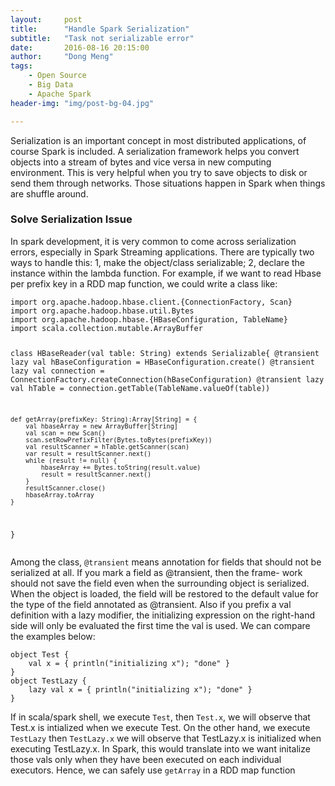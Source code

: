 ```yaml
---
layout:     post
title:      "Handle Spark Serialization"
subtitle:   "Task not serializable error"
date:       2016-08-16 20:15:00
author:     "Dong Meng"
tags:
    - Open Source
    - Big Data
    - Apache Spark
header-img: "img/post-bg-04.jpg"

---
```

<p>Serialization is an important concept in most distributed applications, of course Spark is included. A serialization framework helps you convert objects into a stream of bytes and vice versa in new computing environment. This is very helpful when you try to save objects to disk or send them through networks. Those situations happen in Spark when things are shuffle around.</p>

<h3 class="section-heading">Solve Serialization Issue</h3>

<p>In spark development, it is very common to come across serialization errors, especially in Spark Streaming applications. There are typically two ways to handle this: 1, make the object/class serializable; 2, declare the instance within the lambda function. For example, if we want to read Hbase per prefix key in a RDD map function, we could write a class like:</p>
<pre><code>import org.apache.hadoop.hbase.client.{ConnectionFactory, Scan}
import org.apache.hadoop.hbase.util.Bytes
import org.apache.hadoop.hbase.{HBaseConfiguration, TableName}
import scala.collection.mutable.ArrayBuffer

class HBaseReader(val table: String) extends Serializable{
    @transient lazy val hBaseConfiguration = HBaseConfiguration.create()
    @transient lazy val connection = ConnectionFactory.createConnection(hBaseConfiguration)
    @transient lazy val hTable = connection.getTable(TableName.valueOf(table))

    def getArray(prefixKey: String):Array[String] = {
        val hbaseArray = new ArrayBuffer[String]
        val scan = new Scan()
        scan.setRowPrefixFilter(Bytes.toBytes(prefixKey))
        val resultScanner = hTable.getScanner(scan)
        var result = resultScanner.next()
        while (result != null) {
            hbaseArray += Bytes.toString(result.value)
            result = resultScanner.next()
        }
        resultScanner.close()
        hbaseArray.toArray
    }
}
</code></pre>

<p>Among the class, <code>@transient</code> means annotation for fields that should not be serialized at all. If you mark a field as @transient, then the frame- work should not save the field even when the surrounding object is serialized. When the object is loaded, the field will be restored to the default value for the type of the field annotated as @transient. Also if you prefix a val definition with a lazy modifier, the initializing expression on the right-hand side will only be evaluated the first time the val is used. We can compare the examples below:</p>
<pre><code>object Test {
    val x = { println("initializing x"); "done" }
}
object TestLazy {
    lazy val x = { println("initializing x"); "done" }
}
</code></pre>
<p>If in scala/spark shell, we execute <code>Test</code>, then <code>Test.x</code>, we will observe that Test.x is intialized when we execute Test. On the other hand, we execute <code>TestLazy</code> then <code>TestLazy.x</code> we will observe that TestLazy.x is initialized when executing TestLazy.x. In Spark, this would translate into we want initalize those vals only when they have been executed on each individual executors. Hence, we can safely use <code>getArray</code> in a RDD map function</p> 



